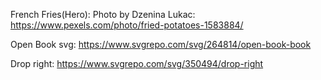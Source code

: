 French Fries(Hero): Photo by Dzenina Lukac: https://www.pexels.com/photo/fried-potatoes-1583884/

Open Book svg: https://www.svgrepo.com/svg/264814/open-book-book

Drop right: https://www.svgrepo.com/svg/350494/drop-right